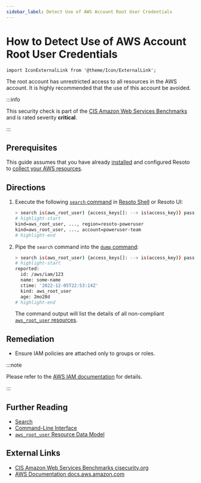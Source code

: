 ```yaml
---
sidebar_label: Detect Use of AWS Account Root User Credentials
---
```


# How to Detect Use of AWS Account Root User Credentials

```mdx-code-block
import IconExternalLink from '@theme/Icon/ExternalLink';
```

The root account has unrestricted access to all resources in the AWS account. It is highly recommended that the use of this account be avoided.

:::info

This security check is part of the [CIS Amazon Web Services Benchmarks](https://cisecurity.org/benchmark/amazon_web_services) and is rated severity **critical**.

:::

## Prerequisites

This guide assumes that you have already [installed](../../../getting-started/install-resoto/index.md) and configured Resoto to [collect your AWS resources](../../../how-to-guides/data-sources/collect-aws-resource-data.md).

## Directions

1. Execute the following [`search` command](../../../reference/cli/search-commands/search.md) in [Resoto Shell](../../../reference/components/shell.md) or Resoto UI:

   ```bash
   > search is(aws_root_user) {access_keys[]: --> is(access_key)} password_last_used>{{last_access_younger_than.ago}} or access_keys[*].reported.access_key_last_used.last_used>{{last_access_younger_than.ago}}
   # highlight-start
   ​kind=aws_root_user, ..., region=resoto-poweruser
   ​kind=aws_root_user, ..., account=poweruser-team
   # highlight-end
   ```

2. Pipe the `search` command into the [`dump` command](../../../reference/cli/format-commands/dump.md):

   ```bash
   > search is(aws_root_user) {access_keys[]: --> is(access_key)} password_last_used>{{last_access_younger_than.ago}} or access_keys[*].reported.access_key_last_used.last_used>{{last_access_younger_than.ago}} | dump
   # highlight-start
   ​reported:
   ​  id: /aws/iam/123
   ​  name: some-name
   ​  ctime: '2022-12-05T22:53:14Z'
   ​  kind: aws_root_user
   ​  age: 2mo28d
   # highlight-end
   ```

   The command output will list the details of all non-compliant [`aws_root_user` resources](../../../reference/data-models/aws.md#aws_root_user).

## Remediation

- Ensure IAM policies are attached only to groups or roles.

:::note

Please refer to the [AWS IAM documentation](http://docs.aws.amazon.com/IAM/latest/UserGuide/best-practices.html) for details.

:::

## Further Reading

- [Search](../../../reference/search/index.md)
- [Command-Line Interface](../../../reference/cli/index.md)
- [`aws_root_user` Resource Data Model](../../../reference/data-models/aws.md#aws_root_user)

## External Links

- [CIS Amazon Web Services Benchmarks <span class="badge badge--secondary" aria-hidden="true">cisecurity.org <IconExternalLink width="10" height="10" /></span>](https://cisecurity.org/benchmark/amazon_web_services)
- [AWS Documentation <span class="badge badge--secondary" aria-hidden="true">docs.aws.amazon.com <IconExternalLink width="10" height="10" /></span>](http://docs.aws.amazon.com/IAM/latest/UserGuide/best-practices.html)

